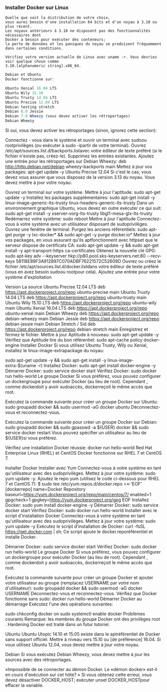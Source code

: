 ### Installer Docker sur Linux

```
Quelle que soit la distribution de votre choix,
vous aurez besoin d'une installation 64 bits et d'un noyau à 3.10 ou plus récent.
Les noyaux antérieurs à 3.10 ne disposent pas des fonctionnalités nécessaires dont
Docker a besoin pour exécuter des conteneurs;
la perte de données et les paniques du noyau se produisent fréquemment dans certaines conditions.
````

```
Vérifiez votre version actuelle de Linux avec uname -r. Vous devriez voir quelque chose comme
3.10.[alphanumeric string].x86_64.
````

```js
Debian et Ubuntu
Docker fonctionne sur:

Ubuntu Xenial 16.04 LTS
Ubuntu Wily 15.10
Ubuntu Trusty 14.04 LTS
Ubuntu Precise 12.04 LTS
Debian testing stretch
Debian 8.0 Jessie
Debian 7.0 Wheezy (vous devez activer les rétroportages)
Debian Wheezy
```


Si oui, vous devez activer les rétroportages (sinon, ignorez cette section):

Connectez - vous dans le système et ouvrir un terminal avec sudoou rootprivilèges (ou exécuter à sudo -ipartir de votre terminal).
Ouvrez /etc/apt/sources.list.d/backports.listavec votre éditeur de texte préféré (si le fichier n'existe pas, créez-le).
Supprimez les entrées existantes.
Ajoutez une entrée pour les rétroportages sur Debian Wheezy:
 deb http://http.debian.net/debian wheezy-backports main
Mettez à jour vos packages:
 apt-get update -y
Ubuntu Precise 12.04
Si c'est le cas, vous devez vous assurer que vous disposez de la version 3.13 du noyau. Vous devez mettre à jour votre noyau:

Ouvrez un terminal sur votre système.
Mettre à jour l'aptitude:
 sudo apt-get update -y
Installez les packages supplémentaires:
 sudo apt-get install -y linux-image-generic-lts-trusty linux-headers-generic-lts-trusty
Dans un environnement graphique Ubuntu, vous devez en outre exécuter ce qui suit:
 sudo apt-get install -y xserver-xorg-lts-trusty libgl1-mesa-glx-lts-trusty
Redémarrez votre système:
 sudo reboot
Mettre à jour l'aptitude
Connectez-vous à votre système avec un utilisateur disposant de sudoprivilèges.
Ouvrez une fenêtre de terminal.
Purgez les anciens référentiels:
 sudo apt-get purge -y lxc-docker* && sudo apt-get -y purge docker.io*
Mettez à jour vos packages, en vous assurant qu'ils aptfonctionnent avec httpset que le serveur dispose de certificats CA:
 sudo apt-get update -y && sudo apt-get install -y apt-transport-https ca-certificates
Obtenez la nouvelle clé GPG:
 sudo apt-key adv --keyserver hkp://p80.pool.sks-keyservers.net:80 --recv-keys 58118E89F3A912897C070ADBF76221572C52609D
Ouvrez ou créez le fichier /etc/apt/sources.list.d/docker.listdans votre éditeur de texte préféré (vous en avez besoin sudoou rootpour cela).
Ajoutez une entrée pour votre système d'exploitation

Version	La source
Ubuntu Precise 12.04 LTS	deb https://apt.dockerproject.org/repo ubuntu-precise main
Ubuntu Trusty 14.04 LTS	deb https://apt.dockerproject.org/repo ubuntu-trusty main
Ubuntu Wily 15.10 LTS	deb https://apt.dockerproject.org/repo ubuntu-wily main
Ubuntu Xenial 16.04 LTS	deb https://apt.dockerproject.org/repo ubuntu-xenial main
Debian Wheezy	deb https://apt.dockerproject.org/repo debian-wheezy main
Debian Jessie	deb https://apt.dockerproject.org/repo debian-jessie main
Debian Stretch / Sid	deb https://apt.dockerproject.org/repo debian-stretch main
Enregistrez et fermez le fichier.
Mettre à jour Aptitude à nouveau:
 sudo apt-get update -y
Vérifiez que Aptitude tire du bon référentiel:
sudo apt-cache policy docker-engine
Installer Docker
Si vous utilisez Ubuntu Trusty, Wily ou Xenial, installez le linux-image-extrapackage du noyau:

sudo apt-get update -y && sudo apt-get install -y linux-image-extra-$(uname -r)
Installez Docker:
sudo apt-get install docker-engine -y
Démarrer Docker:
 sudo service docker start
Vérifiez Docker:
 sudo docker run hello-world
Le groupe Docker
Si vous préférez, vous pouvez configurer un dockergroupe pour exécuter Docker (au lieu de root). Cependant , comme dockerdoit y avoir sudoaccès, dockerreçoit le même accès que root.

Exécutez la commande suivante pour créer un groupe Docker sur Ubuntu:
 sudo groupadd docker && sudo usermod -aG docker ubuntu
Déconnectez-vous et reconnectez-vous.

Exécutez la commande suivante pour créer un groupe Docker sur Debian:
 sudo groupadd docker && sudo gpasswd -a ${USER} docker && sudo service docker restart
Vous pouvez spécifier un utilisateur au lieu de ${USER}si vous préférez.

Vérifiez une installation Docker réussie:
 docker run hello-world
Red Hat Enterprise Linux (RHEL) et CentOS
Docker fonctionne sur RHEL 7 et CentOS 7.

Installer Docker
Installer avec Yum
Connectez-vous à votre système en tant qu'utilisateur avec des sudoprivilèges.
Mettez à jour votre système: sudo yum update -y.
Ajoutez le repo yum (utilisez le code ci-dessous pour RHEL 7 et CentOS 7):
 $ sudo tee /etc/yum.repos.d/docker.repo <<-'EOF'
 [dockerrepo]
 name=Docker Repository
 baseurl=https://yum.dockerproject.org/repo/main/centos/7/
 enabled=1
 gpgcheck=1
 gpgkey=https://yum.dockerproject.org/gpg
 EOF
Installez Docker:
 sudo yum install docker-engine -y
Démarrer Docker:
 sudo service docker start
Vérifiez Docker:
 sudo docker run hello-world
Installer avec le script d'installation Docker
Connectez-vous à votre système en tant qu'utilisateur avec des sudoprivilèges.
Mettez à jour votre système:
 sudo yum update -y
Exécutez le script d'installation de Docker:
 curl -fsSL https://get.docker.com | sh;
Ce script ajoute le docker.reporéférentiel et installe Docker.

Démarrer Docker:
 sudo service docker start
Vérifiez Docker:
 sudo docker run hello-world
Le groupe Docker
Si vous préférez, vous pouvez configurer un dockergroupe pour exécuter Docker (au lieu de root). Cependant , comme dockerdoit y avoir sudoaccès, dockerreçoit le même accès que root.

Exécutez la commande suivante pour créer un groupe Docker et ajouter votre utilisateur au groupe (remplacez USERNAME par votre nom d'utilisateur):
 sudo groupadd docker && sudo usermod -aG docker USERNAME
Déconnectez-vous et reconnectez-vous.
Vérifiez que Docker fonctionne sans sudo:
 docker run hello-world
Démarrer Docker au démarrage
Exécutez l'une des opérations suivantes:

sudo chkconfig docker on
sudo systemctl enable docker
Problèmes courants
Remarque: les membres du groupe Docker ont des privilèges root . Hardening Docker est traité dans un futur tutoriel.

Ubuntu
Ubuntu Utopic 14.10 et 15.05 existe dans le aptréférentiel de Docker sans support officiel. Mettre à niveau vers 15.10 ou [de préférence] 16.04. Si vous utilisez Ubuntu 12.04, vous devez mettre à jour votre noyau.

Debian
Si vous exécutez Debian Wheezy, vous devez mettre à jour les sources avec des rétroportages.

«Impossible de se connecter au démon Docker. Le «démon docker» est-il en cours d'exécution sur cet hôte? »
Si vous obtenez cette erreur, vous devez désactiver DOCKER_HOST; exécuter unset DOCKER_HOSTpour effacer la variable.


